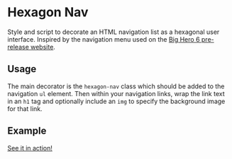# Hexagon Nav

Style and script to decorate an HTML navigation list as a hexagonal user interface. Inspired by the navigation menu used on the [Big Hero 6 pre-release website](http://watsondg.com/dev_public/big-hero-6/).

## Usage

The main decorator is the `hexagon-nav` class which should be added to the navigation `ul` element. Then within your navigation links, wrap the link text in an `h1` tag and optionally include an `img` to specify the background image for that link.

## Example

[See it in action!](https://soandrew.github.io/hexagon-nav)
